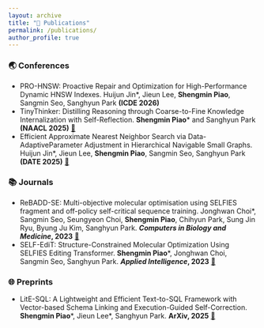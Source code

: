 ```yaml
---
layout: archive
title: "📝 Publications"
permalink: /publications/
author_profile: true
---
```


### :earth_asia: Conferences
* PRO-HNSW: Proactive Repair and Optimization for High-Performance Dynamic HNSW Indexes. Huijun Jin*, Jieun Lee, **Shengmin Piao**, Sangmin Seo, Sanghyun Park **(ICDE 2026)**
* TinyThinker: Distilling Reasoning through Coarse-to-Fine Knowledge Internalization with Self-Reflection. **Shengmin Piao*** and Sanghyun Park **(NAACL 2025)** [📖](https://aclanthology.org/2025.naacl-long.309)
* Efficient Approximate Nearest Neighbor Search via Data-AdaptiveParameter Adjustment in Hierarchical Navigable Small Graphs. Huijun Jin*, Jieun Lee, **Shengmin Piao**, Sangmin Seo, Sanghyun Park **(DATE 2025)** [📖](https://ieeexplore.ieee.org/document/10992903)

  
### :books: Journals
* ReBADD-SE: Multi-objective molecular optimisation using SELFIES fragment and off-policy self-critical sequence training. Jonghwan Choi*, Sangmin Seo, Seungyeon Choi, **Shengmin Piao**, Chihyun Park, Sung Jin Ryu, Byung Ju Kim, Sanghyun Park. **_Computers in Biology and Medicine_, 2023** [📖](https://www.sciencedirect.com/science/article/pii/S0010482523001865)
* SELF-EdiT: Structure-Constrained Molecular Optimization Using SELFIES Editing Transformer. **Shengmin Piao***, Jonghwan Choi, Sangmin Seo, Sanghyun Park. **_Applied Intelligence_, 2023** [📖](https://link.springer.com/article/10.1007/s10489-023-04915-8)


### :globe_with_meridians: Preprints
* LitE-SQL: A Lightweight and Efficient Text-to-SQL Framework with Vector-based Schema Linking and Execution-Guided Self-Correction. **Shengmin Piao***, Jieun Lee*, Sanghyun Park. **ArXiv, 2025** [📖](https://arxiv.org/abs/2510.09014)
